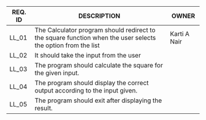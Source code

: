 | **REQ. ID** | **DESCRIPTION** | **OWNER** |
| --- | --- | --- |
| LL\_01 | The Calculator program should redirect to the square function when the user selects the option from the list | Karti A Nair |
| LL\_02 | It should take the input from the user  |
| LL\_03 | The program should calculate the square for the given input. |
| LL\_04 | The program should display the correct output according to the input given.  |
| LL\_05 | The program should exit after displaying the result.  |
